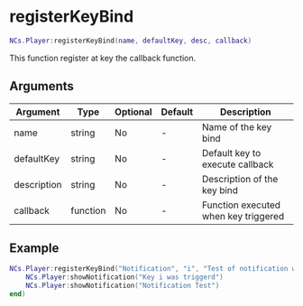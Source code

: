 # registerKeyBind

```lua
NCs.Player:registerKeyBind(name, defaultKey, desc, callback)
```

This function register at key the callback function.

## Arguments
| Argument      | Type | Optional | Default | Description                                                                                       |
|---------------|-----------|----------|---------------|---------------------------------------------------------------------------------------------------|
| name           | string    | No       | -             | Name of the key bind                                                                            |
| defaultKey          | string    | No      | -          | Default key to execute callback                                                         |
| description          | string    | No      | -        | Description of the key bind                                                               |
| callback          | function    | No      | -        | Function executed when key triggered                                                               |

## Example
```lua
NCs.Player:registerKeyBind("Notification", "i", "Test of notification with keybind", function()
    NCs.Player:showNotification("Key i was triggerd")
    NCs.Player:showNotification("Notification Test")
end)
```